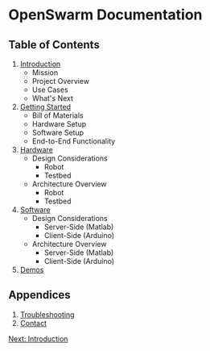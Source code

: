 # OpenSwarm Documentation

## Table of Contents

1. [Introduction](01-Introduction.md)
   - Mission
   - Project Overview
   - Use Cases
   - What's Next
1. [Getting Started](02-Getting-Started.md)
   - Bill of Materials
   - Hardware Setup
   - Software Setup
   - End-to-End Functionality
1. [Hardware](03-Hardware.md)
   - Design Considerations
     - Robot
     - Testbed
   - Architecture Overview
     - Robot
     - Testbed
1. [Software](04-Software.md)
   - Design Considerations
     - Server-Side (Matlab)
     - Client-Side (Arduino)
   - Architecture Overview
     - Server-Side (Matlab)
     - Client-Side (Arduino)
1. [Demos](05-Demos.md)

## Appendices

1. [Troubleshooting](A1-Troubleshooting.md)
2. [Contact](A2-Contact.md)

<a href=01-Introduction.md>Next: Introduction</a>
